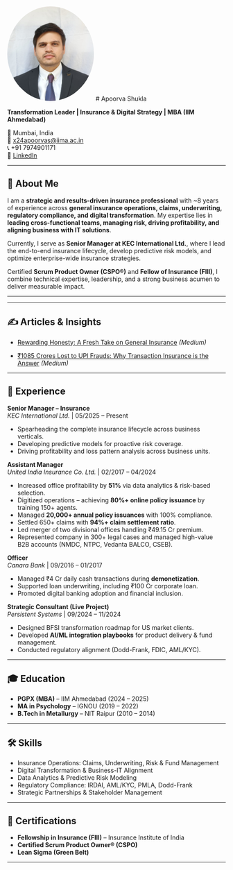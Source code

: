 <img src="photo.jpg" alt="Apoorva Shukla" width="200" style="border-radius:50%;">
# Apoorva Shukla  

**Transformation Leader | Insurance & Digital Strategy | MBA (IIM Ahmedabad)**  

📍 Mumbai, India  
📧 x24apoorvas@iima.ac.in  
📞 +91 7974901171  
🔗 [LinkedIn](https://www.linkedin.com/in/apoorvashuklaiima)  

---

## 👋 About Me  
I am a **strategic and results-driven insurance professional** with ~8 years of experience across **general insurance operations, claims, underwriting, regulatory compliance, and digital transformation**. My expertise lies in **leading cross-functional teams, managing risk, driving profitability, and aligning business with IT solutions**.  

Currently, I serve as **Senior Manager at KEC International Ltd.**, where I lead the end-to-end insurance lifecycle, develop predictive risk models, and optimize enterprise-wide insurance strategies.  

Certified **Scrum Product Owner (CSPO®)** and **Fellow of Insurance (FIII)**, I combine technical expertise, leadership, and a strong business acumen to deliver measurable impact.  

---
---

## ✍️ Articles & Insights  

- [Rewarding Honesty: A Fresh Take on General Insurance](https://medium.com/@apoorvshukla001/rewarding-honesty-a-fresh-take-on-general-insurance-0bbaa66df3f1) *(Medium)*  

- [₹1085 Crores Lost to UPI Frauds: Why Transaction Insurance is the Answer](https://medium.com/@apoorvshukla001/1085-crores-7fc722b4c10e) *(Medium)*  

---

## 💼 Experience  

**Senior Manager – Insurance**  
*KEC International Ltd.* | 05/2025 – Present  
- Spearheading the complete insurance lifecycle across business verticals.  
- Developing predictive models for proactive risk coverage.  
- Driving profitability and loss pattern analysis across business units.  

**Assistant Manager**  
*United India Insurance Co. Ltd.* | 02/2017 – 04/2024  
- Increased office profitability by **51%** via data analytics & risk-based selection.  
- Digitized operations – achieving **80%+ online policy issuance** by training 150+ agents.  
- Managed **20,000+ annual policy issuances** with 100% compliance.  
- Settled 650+ claims with **94%+ claim settlement ratio**.  
- Led merger of two divisional offices handling ₹49.15 Cr premium.  
- Represented company in 300+ legal cases and managed high-value B2B accounts (NMDC, NTPC, Vedanta BALCO, CSEB).  

**Officer**  
*Canara Bank* | 09/2016 – 01/2017  
- Managed ₹4 Cr daily cash transactions during **demonetization**.  
- Supported loan underwriting, including ₹100 Cr corporate loan.  
- Promoted digital banking adoption and financial inclusion.  

**Strategic Consultant (Live Project)**  
*Persistent Systems* | 09/2024 – 11/2024  
- Designed BFSI transformation roadmap for US market clients.  
- Developed **AI/ML integration playbooks** for product delivery & fund management.  
- Conducted regulatory alignment (Dodd-Frank, FDIC, AML/KYC).  

---

## 🎓 Education  
- **PGPX (MBA)** – IIM Ahmedabad (2024 – 2025)  
- **MA in Psychology** – IGNOU (2019 – 2022)  
- **B.Tech in Metallurgy** – NIT Raipur (2010 – 2014)  

---

## 🛠️ Skills  
- Insurance Operations: Claims, Underwriting, Risk & Fund Management  
- Digital Transformation & Business-IT Alignment  
- Data Analytics & Predictive Risk Modeling  
- Regulatory Compliance: IRDAI, AML/KYC, PMLA, Dodd-Frank  
- Strategic Partnerships & Stakeholder Management  

---

## 📜 Certifications  
- **Fellowship in Insurance (FIII)** – Insurance Institute of India  
- **Certified Scrum Product Owner® (CSPO)**  
- **Lean Sigma (Green Belt)**  

---


